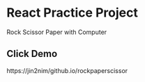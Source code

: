 # React Practice Project

Rock Scissor Paper with Computer

## Click Demo

https://jin2nim/github.io/rockpaperscissor

